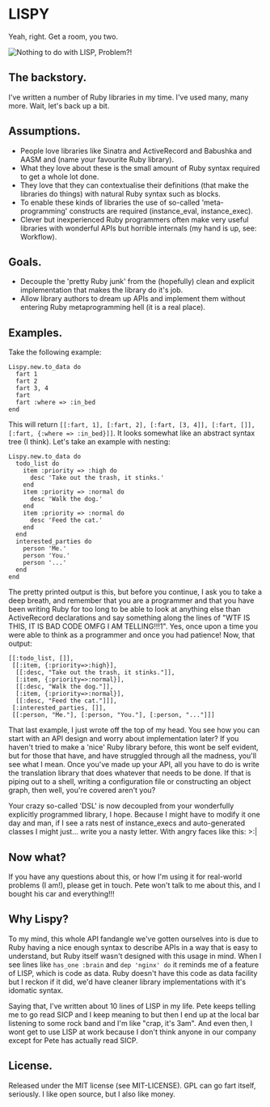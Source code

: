 # LISPY

Yeah, right. Get a room, you two.

![Nothing to do with LISP, Problem?](http://1.bp.blogspot.com/_Tbc9D_HLbrs/TR3Vi-dyOnI/AAAAAAAAAOE/n8zDvBlzH3I/s320/troll-face_design.png)!

## The backstory.

I've written a number of Ruby libraries in my time. I've used many, many more. Wait, let's back up a bit.

## Assumptions.

* People love libraries like Sinatra and ActiveRecord and Babushka and AASM and (name your favourite Ruby library).
* What they love about these is the small amount of Ruby syntax required to get a whole lot done.
* They love that they can contextualise their definitions (that make the libraries do things) with natural Ruby syntax such as blocks.
* To enable these kinds of libraries the use of so-called 'meta-programming' constructs are required (instance_eval, instance_exec).
* Clever but inexperienced Ruby programmers often make very useful libraries with wonderful APIs but horrible internals (my hand is up, see: Workflow).

## Goals.

* Decouple the 'pretty Ruby junk' from the (hopefully) clean and explicit implementation that makes the library do it's job.
* Allow library authors to dream up APIs and implement them without entering Ruby metaprogramming hell (it is a real place).

## Examples.

Take the following example:

    Lispy.new.to_data do
      fart 1
      fart 2
      fart 3, 4
      fart
      fart :where => :in_bed
    end

This will return `[[:fart, 1], [:fart, 2], [:fart, [3, 4]], [:fart, []], [:fart, {:where => :in_bed}]]`. It looks somewhat like an abstract syntax tree (I think). Let's take an example with nesting:

    Lispy.new.to_data do
      todo_list do
        item :priority => :high do
          desc 'Take out the trash, it stinks.'
        end
        item :priority => :normal do
          desc 'Walk the dog.'
        end
        item :priority => :normal do
          desc 'Feed the cat.'
        end
      end
      interested_parties do
        person 'Me.'
        person 'You.'
        person '...'
      end
    end

The pretty printed output is this, but before you continue, I ask you to take a deep breath, and remember that you are a programmer and that you have been writing Ruby for too long to be able to look at anything else than ActiveRecord declarations and say something along the lines of "WTF IS THIS, IT IS BAD CODE OMFG I AM TELLING!!!1". Yes, once upon a time you were able to think as a programmer and once you had patience! Now, that output:

    [[:todo_list, []],
     [[:item, {:priority=>:high}],
      [[:desc, "Take out the trash, it stinks."]],
      [:item, {:priority=>:normal}],
      [[:desc, "Walk the dog."]],
      [:item, {:priority=>:normal}],
      [[:desc, "Feed the cat."]]],
     [:interested_parties, []],
     [[:person, "Me."], [:person, "You."], [:person, "..."]]]

That last example, I just wrote off the top of my head. You see how you can start with an API design and worry about implementation later? If you haven't tried to make a 'nice' Ruby library before, this wont be self evident, but for those that have, and have struggled through all the madness, you'll see what I mean. Once you've made up your API, all you have to do is write the translation library that does whatever that needs to be done. If that is piping out to a shell, writing a configuration file or constructing an object graph, then well, you're covered aren't you?

Your crazy so-called 'DSL' is now decoupled from your wonderfully explicitly programmed library, I hope. Because I might have to modify it one day and man, if I see a rats nest of instance_execs and auto-generated classes I might just... write you a nasty letter. With angry faces like this: >:|

## Now what?

If you have any questions about this, or how I'm using it for real-world problems (I am!), please get in touch. Pete won't talk to me about this, and I bought his car and everything!!!

## Why Lispy?

To my mind, this whole API fandangle we've gotten ourselves into is due to Ruby having a nice enough syntax to describe APIs in a way that is easy to understand, but Ruby itself wasn't designed with this usage in mind. When I see lines like `has_one :brain` and `dep 'nginx' do` it reminds me of a feature of LISP, which is code as data. Ruby doesn't have this code as data facility but I reckon if it did, we'd have cleaner library implementations with it's idomatic syntax.

Saying that, I've written about 10 lines of LISP in my life. Pete keeps telling me to go read SICP and I keep meaning to but then I end up at the local bar listening to some rock band and I'm like "crap, it's 3am". And even then, I wont get to use LISP at work because I don't think anyone in our company except for Pete has actually read SICP.

## License.

Released under the MIT license (see MIT-LICENSE). GPL can go fart itself, seriously. I like open source, but I also like money.
